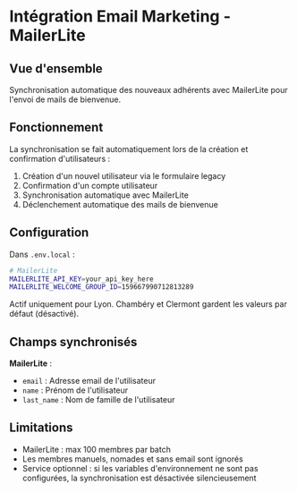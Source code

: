 # Intégration Email Marketing - MailerLite

## Vue d'ensemble

Synchronisation automatique des nouveaux adhérents avec MailerLite pour l'envoi de mails de bienvenue.

## Fonctionnement

La synchronisation se fait automatiquement lors de la création et confirmation d'utilisateurs :
1. Création d'un nouvel utilisateur via le formulaire legacy
2. Confirmation d'un compte utilisateur
3. Synchronisation automatique avec MailerLite
4. Déclenchement automatique des mails de bienvenue

## Configuration

Dans `.env.local` :

```bash
# MailerLite
MAILERLITE_API_KEY=your_api_key_here
MAILERLITE_WELCOME_GROUP_ID=159667990712813289
```

Actif uniquement pour Lyon. Chambéry et Clermont gardent les valeurs par défaut (désactivé).

## Champs synchronisés

**MailerLite** : 
- `email` : Adresse email de l'utilisateur
- `name` : Prénom de l'utilisateur
- `last_name` : Nom de famille de l'utilisateur

## Limitations

- MailerLite : max 100 membres par batch
- Les membres manuels, nomades et sans email sont ignorés
- Service optionnel : si les variables d'environnement ne sont pas configurées, la synchronisation est désactivée silencieusement